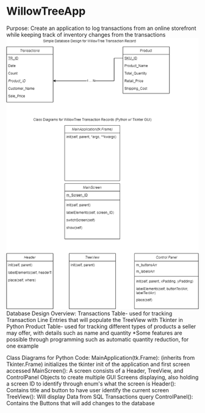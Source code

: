 # WillowTreeApp
Purpose: Create an application to log transactions from an online storefront while keeping track of inventory changes from the transactions
![Database and Class Diagrams for Python Program](DB_Design_WillowTreeApp.png)
Database Design Overview:
Transactions Table- used for tracking Transaction Line Entries that will populate the TreeView with Tkinter in Python
Product Table- used for tracking different types of products a seller may offer, with details such as name and quantity
*Some features are possible through programming such as automatic quantity reduction, for one example

Class Diagrams for Python Code:
MainApplication(tk.Frame): (inherits from Tkinter.Frame) initializes the tkinter init of the application and first screen accessed
MainScreen(): A screen consists of a Header, TreeView, and ControlPanel Objects to create multiple GUI Screens displaying, also holding a screen ID to identify through enum's what the screen is
Header(): Contains title and button to have user identify the current screen
TreeView(): Will display Data from SQL Transactions query
ControlPanel(): Contains the Buttons that will add changes to the database
